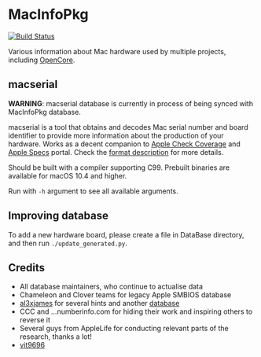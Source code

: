 MacInfoPkg
==========

[![Build Status](https://travis-ci.org/acidanthera/MacInfoPkg.svg?branch=master)](https://travis-ci.org/acidanthera/MacInfoPkg)

Various information about Mac hardware used by multiple projects,
including [OpenCore](https://github.com/acidanthera/OpenCorePkg).

## macserial

**WARNING**: macserial database is currently in process of being synced with MacInfoPkg database.

macserial is a tool that obtains and decodes Mac serial number and board identifier to provide more information about the production of your hardware. Works as a decent companion to [Apple Check Coverage](https://checkcoverage.apple.com) and [Apple Specs](http://support-sp.apple.com/sp/index?page=cpuspec&cc=HTD5) portal. Check the [format description](https://github.com/acidanthera/MacInfoPkg/blob/master/macserial/FORMAT.md) for more details.

Should be built with a compiler supporting C99. Prebuilt binaries are available for macOS 10.4 and higher.

Run with `-h` argument to see all available arguments.

## Improving database

To add a new hardware board, please create a file in DataBase
directory, and then run `./update_generated.py`.

## Credits

* All database maintainers, who continue to actualise data
* Chameleon and Clover teams for legacy Apple SMBIOS database
* [al3xjames](https://github.com/al3xtjames) for several hints and another [database](https://github.com/al3xtjames/MacGen)
* CCC and ...numberinfo.com for hiding their work and inspiring others to reverse it
* Several guys from AppleLife for conducting relevant parts of the research, thanks a lot!
* [vit9696](https://github.com/vit9696)
